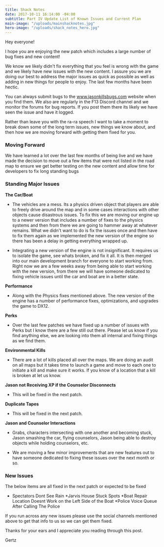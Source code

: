 ```yaml
---
title: Shack Notes
date: 2017-10-11 16:14:00 -04:00
subtitle: Part IV Update List of Known Issues and Current Plan
main-image: "/uploads/mainshacknotes.jpg"
hero-image: "/uploads/shack_notes_hero.jpg"
---
```


Hey everyone!

I hope you are enjoying the new patch which includes a large number of bug fixes and new content!

We know we likely didn't fix everything that you feel is wrong with the game and we likely have new issues with the new content. I assure you we are doing our best to address the major issues as quick as possible as well as adding in new things for people to enjoy. The last few months have been hectic.

You can always submit bugs to the www.jasonkillsbugs.com website when you find them. We also are regularly in the F13 Discord channel and we monitor the forums for bug reports. If you post them there its likely we have seen the issue and have it logged.

Rather than leave you with the ra-ra speech I want to take a moment to break down some of the long term issues, new things we know about, and then how we are moving forward with getting them fixed for you.

### Moving Forward

We have learned a lot over the last few months of being live and we have made the decision to move out a few items that were not listed in the road map to ensure we get better testing on the new content and allow time for developers to fix long standing bugs

### Standing Major Issues

**The Car/Boat**

* The vehicles are a mess. Its a physics driven object that players are able to freely drive around the map and in some cases interactions with other objects cause disastrous issues. To fix this we are moving our engine up to a newer version that includes a number of fixes to the physics systems and then from there we are going to hammer away at whatever remains. What we didn't want to do is fix the issues once and then have to fix them again as we implemented the new version of the engine so there has been a delay in getting everything wrapped up.

* Integrating a new version of the engine is not insignificant. It requires us to isolate the game, see whats broken, and fix it all. It is then merged into our main development branch for everyone to start working from. Right now we are a few weeks away from being able to start working with the new version, from there we will have someone dedicated to fixing vehicle issues until the car and boat are in a better state.

**Performance**

* Along with the Physics fixes mentioned above. The new version of the engine has a number of performance fixes, optimizations, and upgrades the game to DX12. 

**Perks**

* Over the last few patches we have fixed up a number of issues with Perks but I know there are a few still out there. Please let us know if you find anything else, we are looking into them all internal and fixing things as we find them.

**Environmental Kills**

* There are a lot of kills placed all over the maps. We are doing an audit on all maps but it takes time to launch a game and move to each one to initiate a kill and make sure it works. If you know of a location that a kill is broken at let us know.

**Jason not Receiving XP if the Counselor Disconnects**

* This will be fixed in the next patch.

**Duplicate Tapes**

* This will be fixed in the next patch.

**Jason and Counselor Interactions**

* Grabs, characters intersecting with one another and becoming stuck, Jason smashing the car, flying counselors, Jason being able to destroy objects while holding counselors, etc.

* We are moving a few minor improvements that are new features out to have someone dedicated to fixing these issues over the next month or so.

### New Issues

The below items are all fixed in the next patch or expected to be fixed
* Spectators Dont See Rain
*Jarvis House Stuck Spots
*Boat Repair Location Doesnt Work on the Left Side of the Boat
*Police Voice Queue After Calling The Police

If you run across any new issues please use the social channels mentioned above to get that info to us so we can get them fixed.

Thanks for your ears and I appreciate you reading through this post.

Gertz